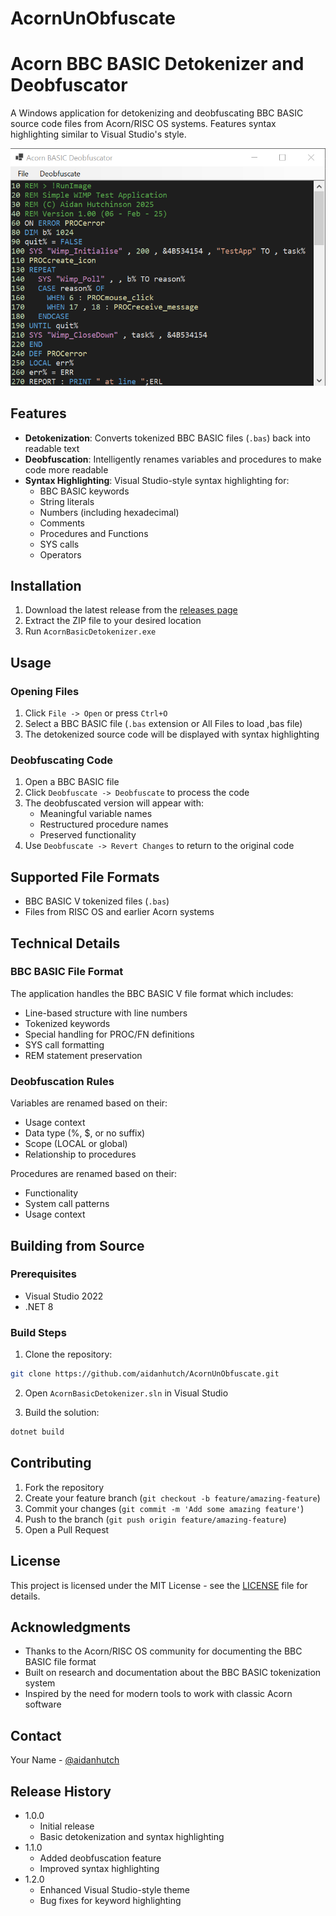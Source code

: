 # AcornUnObfuscate

# Acorn BBC BASIC Detokenizer and Deobfuscator

A Windows application for detokenizing and deobfuscating BBC BASIC source code files from Acorn/RISC OS systems. Features syntax highlighting similar to Visual Studio's style.

![alt text](https://github.com/aidanhutch/AcornUnObfuscate/blob/master/Docs/Screenshot%202025-02-06%20100249.png?raw=true)


## Features

- **Detokenization**: Converts tokenized BBC BASIC files (`.bas`) back into readable text
- **Deobfuscation**: Intelligently renames variables and procedures to make code more readable
- **Syntax Highlighting**: Visual Studio-style syntax highlighting for:
  - BBC BASIC keywords
  - String literals
  - Numbers (including hexadecimal)
  - Comments
  - Procedures and Functions
  - SYS calls
  - Operators

## Installation

1. Download the latest release from the [releases page](https://github.com/aidanhutch/AcornUnObfuscate.git)
2. Extract the ZIP file to your desired location
3. Run `AcornBasicDetokenizer.exe`

## Usage

### Opening Files

1. Click `File -> Open` or press `Ctrl+O`
2. Select a BBC BASIC file (`.bas` extension or All Files to load ,bas file)
3. The detokenized source code will be displayed with syntax highlighting

### Deobfuscating Code

1. Open a BBC BASIC file
2. Click `Deobfuscate -> Deobfuscate` to process the code
3. The deobfuscated version will appear with:
   - Meaningful variable names
   - Restructured procedure names
   - Preserved functionality
4. Use `Deobfuscate -> Revert Changes` to return to the original code

## Supported File Formats

- BBC BASIC V tokenized files (`.bas`)
- Files from RISC OS and earlier Acorn systems

## Technical Details

### BBC BASIC File Format

The application handles the BBC BASIC V file format which includes:
- Line-based structure with line numbers
- Tokenized keywords
- Special handling for PROC/FN definitions
- SYS call formatting
- REM statement preservation

### Deobfuscation Rules

Variables are renamed based on their:
- Usage context
- Data type (%, $, or no suffix)
- Scope (LOCAL or global)
- Relationship to procedures

Procedures are renamed based on their:
- Functionality
- System call patterns
- Usage context

## Building from Source

### Prerequisites

- Visual Studio 2022
- .NET 8

### Build Steps

1. Clone the repository:
```bash
git clone https://github.com/aidanhutch/AcornUnObfuscate.git
```

2. Open `AcornBasicDetokenizer.sln` in Visual Studio

3. Build the solution:
```bash
dotnet build
```

## Contributing

1. Fork the repository
2. Create your feature branch (`git checkout -b feature/amazing-feature`)
3. Commit your changes (`git commit -m 'Add some amazing feature'`)
4. Push to the branch (`git push origin feature/amazing-feature`)
5. Open a Pull Request

## License

This project is licensed under the MIT License - see the [LICENSE](LICENSE) file for details.

## Acknowledgments

- Thanks to the Acorn/RISC OS community for documenting the BBC BASIC file format
- Built on research and documentation about the BBC BASIC tokenization system
- Inspired by the need for modern tools to work with classic Acorn software

## Contact

Your Name - [@aidanhutch](https://twitter.com/aidanhutch)

## Release History

* 1.0.0
    * Initial release
    * Basic detokenization and syntax highlighting
* 1.1.0
    * Added deobfuscation feature
    * Improved syntax highlighting
* 1.2.0
    * Enhanced Visual Studio-style theme
    * Bug fixes for keyword highlighting
